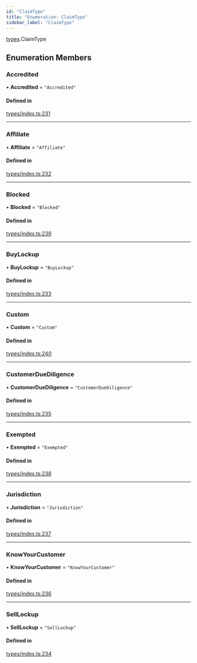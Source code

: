 ```yaml
---
id: "ClaimType"
title: "Enumeration: ClaimType"
sidebar_label: "ClaimType"
---
```


[types](../../../modules/Types/Types.md).ClaimType

## Enumeration Members

### Accredited

• **Accredited** = ``"Accredited"``

#### Defined in

[types/index.ts:231](https://github.com/PolymeshAssociation/polymesh-sdk/blob/adcc38781/src/types/index.ts#L231)

___

### Affiliate

• **Affiliate** = ``"Affiliate"``

#### Defined in

[types/index.ts:232](https://github.com/PolymeshAssociation/polymesh-sdk/blob/adcc38781/src/types/index.ts#L232)

___

### Blocked

• **Blocked** = ``"Blocked"``

#### Defined in

[types/index.ts:239](https://github.com/PolymeshAssociation/polymesh-sdk/blob/adcc38781/src/types/index.ts#L239)

___

### BuyLockup

• **BuyLockup** = ``"BuyLockup"``

#### Defined in

[types/index.ts:233](https://github.com/PolymeshAssociation/polymesh-sdk/blob/adcc38781/src/types/index.ts#L233)

___

### Custom

• **Custom** = ``"Custom"``

#### Defined in

[types/index.ts:240](https://github.com/PolymeshAssociation/polymesh-sdk/blob/adcc38781/src/types/index.ts#L240)

___

### CustomerDueDiligence

• **CustomerDueDiligence** = ``"CustomerDueDiligence"``

#### Defined in

[types/index.ts:235](https://github.com/PolymeshAssociation/polymesh-sdk/blob/adcc38781/src/types/index.ts#L235)

___

### Exempted

• **Exempted** = ``"Exempted"``

#### Defined in

[types/index.ts:238](https://github.com/PolymeshAssociation/polymesh-sdk/blob/adcc38781/src/types/index.ts#L238)

___

### Jurisdiction

• **Jurisdiction** = ``"Jurisdiction"``

#### Defined in

[types/index.ts:237](https://github.com/PolymeshAssociation/polymesh-sdk/blob/adcc38781/src/types/index.ts#L237)

___

### KnowYourCustomer

• **KnowYourCustomer** = ``"KnowYourCustomer"``

#### Defined in

[types/index.ts:236](https://github.com/PolymeshAssociation/polymesh-sdk/blob/adcc38781/src/types/index.ts#L236)

___

### SellLockup

• **SellLockup** = ``"SellLockup"``

#### Defined in

[types/index.ts:234](https://github.com/PolymeshAssociation/polymesh-sdk/blob/adcc38781/src/types/index.ts#L234)
